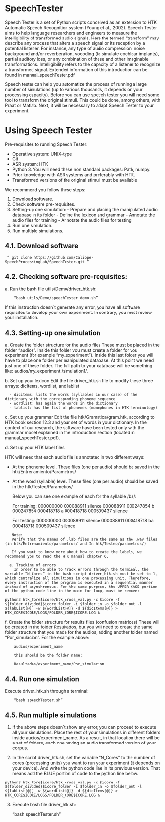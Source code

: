# SpeechTester

Speech Tester is a set of Python scripts conceived as an extension to HTK Automatic Speech Recognition system (Young et al., 2002). Speech Tester aims to help language researchers and engineers to measure the intelligibility of transformed audio signals. Here the termed “transform” may describe any process that alters a speech signal or its reception by a potential listener. For instance, any type of audio compression, noise background and/or reverberation, vocoding (to simulate cochlear implants), partial auditory loss, or any combination of these and other imaginable transformations. Intelligibility refers to the capacity of a listener to recognize a transformed signal. Extended information of this introduction can be found in manual_speechTester.pdf

Speech tester can help you automatize the process of running a large number of simulations (up to various thousands, it depends on your processing capacity). Before you can use speech tester you will need some tool to transform the original stimuli. This could be done, among others, with Praat or Matlab. Next, it will be necessary to adapt Speech Tester to your experiment.  


# Using Speech Tester

  Pre-requisites to running Speech Tester:
   - Operative system: UNIX-type
   - Git
   - ASR system: HTK 
   - Python 3. You will need these non standard packages: Path, numpy.
   - Prior knowledge with ASR systems and preferably with HTK.
   - Transformed versions of the original stimuli must be available 


  We recommend you follow these steps:
  1.	Download software.
  2.	Check software pre-requisites.
  3.	Setting-up one simulation:
    - Prepare and placing the manipulated audio database in its folder
    - Define the lexicon and grammar
    - Annotate the audio files for training
    - Annotate the audio files for testing
  4.	Run one simulation.
  5.	Run multiple simulations.
  
  
  ## 4.1.	Download software

     “ git clone https://github.com/Caliope-SpeechProcessingLab/SpeechTester.git “

  ## 4.2.	Checking software pre-requisites:

   a.	Run the bash file utils/Demo/driver_htk.sh:

        “bash utils/Demo/speechTester_demo.sh”

  If this instruction doesn´t generate any error, you have all software requisites to develop your own experiment. In contrary, you must          review your installation.



   ## 4.3.	Setting-up one simulation

   a.	Create the folder structure for the audio files
    These must be placed in the folder “audios”. Inside this folder you must create a folder for you experiment (for example   “my_experiment”). Inside this last folder you will have to place one folder per manipulated database. At this point we need just one of these folder. The full path to your database will be something like: audios/my_experiment /simulation1/. 

   b.	Set up your lexicon
      Edit the file driver_htk.sh file to modify these three arrays: dicItems, wordlist, and lablist

      -	dicitems: lists the words (syllables in our case) of the dictionary with the corresponding phoneme sequence
      -	wordlist: has again the words in the dictionary 
      -	lablist: has the list of phonemes (monophones in HTK terminology) 
      
   c.	Set up your grammar
     Edit the file htk/Gramatica/gram.htk, according to HTK book section 12.3 and your set of words in your dictionary. In the context of our research, the software have been tested only with the grammar model explained in the introduction section (located in manual_speechTester.pdf). 
      
      
   d.	Set up your HTK label files

   HTK will need that each audio file is annotated in two different ways:

   -	At the phoneme level. These files (one per audio) should be saved in the htk/Entrenamiento/Parametros/

   -	At the word (syllable) level. These files (one per audio) should be saved in the htk/Testeo/Parametros/

        Below you can see one example of each for the syllable /ba/: 

          For training: 
          000000000 000088911 silence
          000088911 000247854 b	
          000247854 000418718 a	
          000418718 000509437 silence

          For testing: 
          000000000 000088911 silence
          000088911 000418718 ba	
          000418718 000509437 silence

       Note: 
       Verify that the names of .lab files are the same as the .wav files (in htk/Entrenamiento/parametros/ and In htk/Testeo/parametros/)

       If you want to know more about how to create the labels, we recommend you to read the HTK manual chapter 6. 

      e. Tracking of errors 
        In order to be able to track errors through the terminal, the variable “N_Cores” in the bash script driver_htk.sh must be set to 1, which centralize all simultions in one processing unit. Therefore, every instruction of the program is executed in a sequential manner instead of asynchronous. For the same purpose, the UPPER-CASE portion of the python code line in the main for loop, must be remove:

    python3 htk_Core$icore/htk_cross_val.py -c $icore -f ${folder_divided}$icore_folder -i $folder_in -o $folder_out -l ${labList[@]} -w ${wordList[@]} -d ${dicItems[@]} > HTK_CORE$ICORE/LOGS/FOLDER_CORE$ICORE.LOG &




   f.	Create the folder structure for results files (confusion matrices)
     These will be created in the folder Resultados, but you will need to create the same folder structure that you made for the audios, adding another folder named “Por_simulacion”. For the example above:

        audios/experiment_name

        this should be the folder name:

        Resultados/experiment_name/Por_simulacion




   ## 4.4.	Run one simulation

   Execute driver_htk.sh through a terminal:

        “bash speechTester.sh”





   ## 4.5.	Run multiple simulations

   1.	If the above steps doesn´t show any error, you can proceed to execute all your simulations. Place the rest of your simulations in different folders inside audios/experiment_name. As a result, in that location there will be a set of folders, each one having an audio transformed version of your corpus.


   2.	In the script driver_htk.sh, set the variable “N_Cores” to the number of cores (processing units) you want to run your experiment (it depends on your device). And write the python code line in its previous version. That means add the BLUE portion of code to the python line below.


    python3 htk_Core$icore/htk_cross_val.py -c $icore -f ${folder_divided}$icore_folder -i $folder_in -o $folder_out -l ${labList[@]} -w ${wordList[@]} -d ${dicItems[@]} > HTK_CORE$ICORE/LOGS/FOLDER_CORE$ICORE.LOG &


   3.	Execute bash file driver_htk.sh:

          “bash speechTester.sh”



